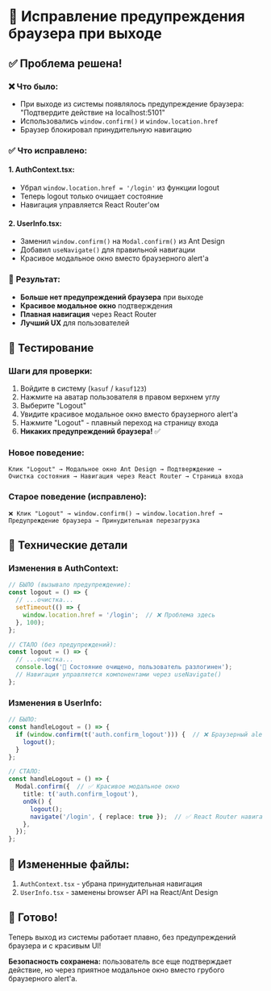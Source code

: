 # 🔧 Исправление предупреждения браузера при выходе

## ✅ Проблема решена!

### ❌ **Что было:**
- При выходе из системы появлялось предупреждение браузера: "Подтвердите действие на localhost:5101"
- Использовались `window.confirm()` и `window.location.href`
- Браузер блокировал принудительную навигацию

### ✅ **Что исправлено:**

#### 1. **AuthContext.tsx**:
- Убрал `window.location.href = '/login'` из функции logout
- Теперь logout только очищает состояние
- Навигация управляется React Router'ом

#### 2. **UserInfo.tsx**:
- Заменил `window.confirm()` на `Modal.confirm()` из Ant Design
- Добавил `useNavigate()` для правильной навигации
- Красивое модальное окно вместо браузерного alert'а

### 🎯 **Результат:**
- **Больше нет предупреждений браузера** при выходе
- **Красивое модальное окно** подтверждения
- **Плавная навигация** через React Router
- **Лучший UX** для пользователей

## 🧪 Тестирование

### Шаги для проверки:
1. Войдите в систему (`kasuf` / `kasuf123`)
2. Нажмите на аватар пользователя в правом верхнем углу
3. Выберите "Logout" 
4. Увидите красивое модальное окно вместо браузерного alert'а
5. Нажмите "Logout" - плавный переход на страницу входа
6. **Никаких предупреждений браузера!** ✅

### Новое поведение:
```
Клик "Logout" → Модальное окно Ant Design → Подтверждение → 
Очистка состояния → Навигация через React Router → Страница входа
```

### Старое поведение (исправлено):
```
❌ Клик "Logout" → window.confirm() → window.location.href → 
Предупреждение браузера → Принудительная перезагрузка
```

## 🔧 Технические детали

### Изменения в AuthContext:
```typescript
// БЫЛО (вызывало предупреждение):
const logout = () => {
  // ...очистка...
  setTimeout(() => {
    window.location.href = '/login';  // ❌ Проблема здесь
  }, 100);
};

// СТАЛО (без предупреждений):
const logout = () => {
  // ...очистка...
  console.log('🔄 Состояние очищено, пользователь разлогинен');
  // Навигация управляется компонентами через useNavigate()
};
```

### Изменения в UserInfo:
```typescript
// БЫЛО:
const handleLogout = () => {
  if (window.confirm(t('auth.confirm_logout'))) {  // ❌ Браузерный alert
    logout();
  }
};

// СТАЛО:
const handleLogout = () => {
  Modal.confirm({  // ✅ Красивое модальное окно
    title: t('auth.confirm_logout'),
    onOk() {
      logout();
      navigate('/login', { replace: true });  // ✅ React Router навигация
    },
  });
};
```

## 📁 Измененные файлы:
1. `AuthContext.tsx` - убрана принудительная навигация
2. `UserInfo.tsx` - заменены browser API на React/Ant Design

## 🎉 Готово!

Теперь выход из системы работает плавно, без предупреждений браузера и с красивым UI! 

**Безопасность сохранена:** пользователь все еще подтверждает действие, но через приятное модальное окно вместо грубого браузерного alert'а.
